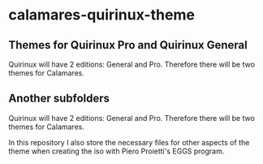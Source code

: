 # calamares-quirinux-theme
## Themes for Quirinux Pro and Quirinux General

Quirinux will have 2 editions: General and Pro. Therefore there will be two themes for Calamares.

## Another subfolders

Quirinux will have 2 editions: General and Pro. Therefore there will be two themes for Calamares.

In this repository I also store the necessary files for other aspects of the theme when creating the iso with Piero Proietti's EGGS program.


